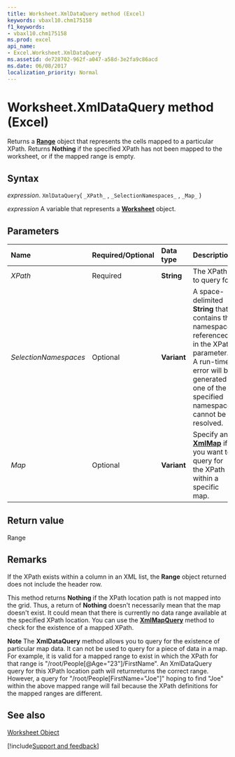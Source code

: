 ```yaml
---
title: Worksheet.XmlDataQuery method (Excel)
keywords: vbaxl10.chm175158
f1_keywords:
- vbaxl10.chm175158
ms.prod: excel
api_name:
- Excel.Worksheet.XmlDataQuery
ms.assetid: de728702-962f-a047-a58d-3e2fa9c86acd
ms.date: 06/08/2017
localization_priority: Normal
---
```



# Worksheet.XmlDataQuery method (Excel)

Returns a  **[Range](Excel.Range(object).md)** object that represents the cells mapped to a particular XPath. Returns **Nothing** if the specified XPath has not been mapped to the worksheet, or if the mapped range is empty.


## Syntax

_expression_. `XmlDataQuery`( `_XPath_` , `_SelectionNamespaces_` , `_Map_` )

_expression_ A variable that represents a **[Worksheet](Excel.Worksheet.md)** object.


## Parameters



|Name|Required/Optional|Data type|Description|
|:-----|:-----|:-----|:-----|
| _XPath_|Required| **String**|The XPath to query for.|
| _SelectionNamespaces_|Optional| **Variant**|A space-delimited  **String** that contains the namespaces referenced in the XPath parameter. A run-time error will be generated if one of the specified namespaces cannot be resolved.|
| _Map_|Optional| **Variant**|Specify an  **[XmlMap](Excel.XmlMap.md)** if you want to query for the XPath within a specific map.|

## Return value

Range


## Remarks

If the XPath exists within a column in an XML list, the  **Range** object returned does not include the header row.

This method returns  **Nothing** if the XPath location path is not mapped into the grid. Thus, a return of **Nothing** doesn't necessarily mean that the map doesn't exist. It could mean that there is currently no data range available at the specified XPath location. You can use the **[XmlMapQuery](Excel.Worksheet.XmlMapQuery.md)** method to check for the existence of a mapped XPath.


 **Note**  The  **XmlDataQuery** method allows you to query for the existence of particular map data. It can not be used to query for a piece of data in a map. For example, it is valid for a mapped range to exist in which the XPath for that range is "/root/People[@Age="23"]/FirstName". An XmlDataQuery query for this XPath location path will returnreturns the correct range. However, a query for "/root/People[FirstName="Joe"]" hoping to find "Joe" within the above mapped range will fail because the XPath definitions for the mapped ranges are different.


## See also


[Worksheet Object](Excel.Worksheet.md)

[!include[Support and feedback](~/includes/feedback-boilerplate.md)]
